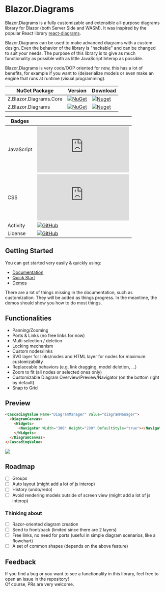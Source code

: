 # Blazor.Diagrams

Blazor.Diagrams is a fully customizable and extensible all-purpose diagrams library for Blazor (both Server Side and WASM). It was inspired by the popular React library [react-diagrams](https://github.com/projectstorm/react-diagrams).

Blazor.Diagrams can be used to make advanced diagrams with a custom design. Even the behavior of the library is "hackable" and can be changed to suit your needs. The purpose of this library is to give as much functionality as possible with as little JavaScript Interop as possible.

Blazor.Diagrams is very code/OOP oriented for now, this has a lot of benefits, for example if you want to (de)serialize models or even make an engine that runs at runtime (visual programming).

| NuGet Package          | Version                                                                                                                      | Download                                                                                                                      |
| ---------------------- | ---------------------------------------------------------------------------------------------------------------------------- | ----------------------------------------------------------------------------------------------------------------------------- |
| Z.Blazor.Diagrams.Core | [![NuGet](https://img.shields.io/nuget/v/Z.Blazor.Diagrams.Core.svg)](https://www.nuget.org/packages/Z.Blazor.Diagrams.Core) | [![Nuget](https://img.shields.io/nuget/dt/Z.Blazor.Diagrams.Core.svg)](https://www.nuget.org/packages/Z.Blazor.Diagrams.Core) |
| Z.Blazor.Diagrams      | [![NuGet](https://img.shields.io/nuget/v/Z.Blazor.Diagrams.svg)](https://www.nuget.org/packages/Z.Blazor.Diagrams)           | [![Nuget](https://img.shields.io/nuget/dt/Z.Blazor.Diagrams.svg)](https://www.nuget.org/packages/Z.Blazor.Diagrams)           |

| Badges     |                                                                                                                                    |
| ---------- | ---------------------------------------------------------------------------------------------------------------------------------- |
| JavaScript | ![GitHub file size in bytes](https://img.shields.io/github/size/zHaytam/Blazor.Diagrams/src/Blazor.Diagrams/wwwroot/script.js)     |
| CSS        | ![GitHub file size in bytes](https://img.shields.io/github/size/zHaytam/Blazor.Diagrams/src/Blazor.Diagrams/wwwroot/style.css)     |
| Activity   | [![GitHub](https://img.shields.io/github/last-commit/zHaytam/Blazor.Diagrams/develop)](https://github.com/zHaytam/Blazor.Diagrams) |
| License    | [![GitHub](https://img.shields.io/github/license/zHaytam/Blazor.Diagrams.svg)](https://github.com/zHaytam/Blazor.Diagrams)         |

## Getting Started

You can get started very easily & quickly using:

- [Documentation](https://blazor-diagrams.zhaytam.com/)
- [Quick Start](https://blazor-diagrams.zhaytam.com/quickstart)
- [Demos](https://blazor-diagrams.zhaytam.com/demos/simple)

There are a lot of things missing in the documentation, such as customization. They will be added as things progress. In the meantime, the demos should show you how to do most things.

## Functionalities

- Panning/Zooming
- Ports & Links (no free links for now)
- Multi selection / deletion
- Locking mechanism
- Custom nodes/links
- SVG layer for links/nodes and HTML layer for nodes for maximum customizability
- Replaceable behaviors (e.g. link dragging, model deletion, ...)
- Zoom to fit (all nodes or selected ones only)
- Customizable Diagram Overview/Preview/Navigator (on the bottom right by default)
- Snap to Grid

## Preview

```html
<CascadingValue Name="DiagramManager" Value="diagramManager">
  <DiagramCanvas>
    <Widgets>
      <Navigator Width="300" Height="200" DefaultStyle="true"></Navigator>
    </Widgets>
  </DiagramCanvas>
</CascadingValue>
```

![](https://i.imgur.com/k4UThmh.png)

## Roadmap

- [ ] Groups
- [ ] Auto layout (might add a lot of js interop)
- [ ] History (undo/redo)
- [ ] Avoid rendering models outside of screen view (might add a lot of js interop)

### Thinking about

- [ ] Razor-oriented diagram creation
- [ ] Send to front/back (limited since there are 2 layers)
- [ ] Free links, no need for ports (useful in simple diagram scenarios, like a flowchart)
- [ ] A set of common shapes (depends on the above feature)

## Feedback

If you find a bug or you want to see a functionality in this library, feel free to open an issue in the repository!  
Of course, PRs are very welcome.
